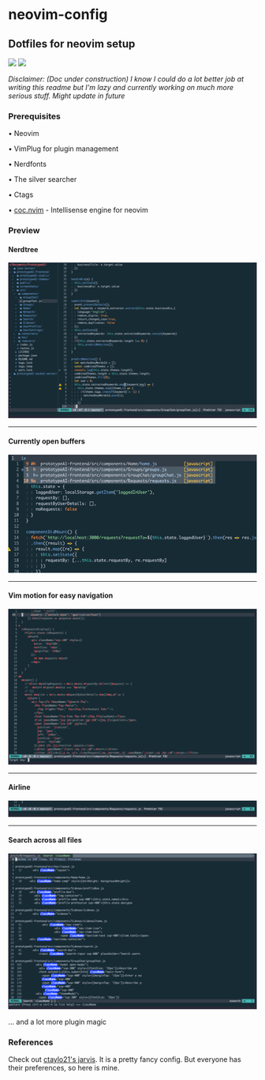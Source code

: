 # neovim-config

## Dotfiles for neovim setup

<div>
  <img src="https://img.shields.io/badge/Shell-zsh-yellow.svg" />
  <img src="https://img.shields.io/badge/Editor-neovim-brightgreen.svg" />
</div>

_Disclaimer: (Doc under construction) I know I could do a lot better job at writing this readme but I'm lazy and currently working on much more serious stuff. Might update in future_

### Prerequisites

• Neovim

• VimPlug for plugin management

• Nerdfonts

• The silver searcher

• Ctags

• [coc.nvim](https://github.com/neoclide/coc.nvim) - Intellisense engine for neovim

### Preview

#### Nerdtree

![Nerdtree](./screenshots/img01.png?raw=true "Nerdtree")

<hr>

#### Currently open buffers

![Currently open buffers](./screenshots/img02.png?raw=true "Currently open buffers")

<hr>

#### Vim motion for easy navigation

![Vim motion](./screenshots/img03.png?raw=true "Vim motion")

<hr>

#### Airline

![Airline](./screenshots/img05.png?raw=true "Airline")

<hr>

#### Search across all files

![Search across all files](./screenshots/img04.png?raw=true "Search across all files")

... and a lot more plugin magic

### References

Check out [ctaylo21's jarvis](https://github.com/ctaylo21/jarvis). It is a pretty fancy config. But everyone has their preferences, so here is mine.
